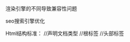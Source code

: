 渲染引擎的不同导致兼容性问题

seo搜索引擎优化

Html结构标准：
	<!DOCTYPE html>//声明文档类型
	<html>//根标签
	<head>//头部标签
    <title>//标题标签
        
    </title>
	</head>
	<body>//主体标签

	</body>
	</html>

html标签关系分类：
		包含关系、并列关系
	包含关系(父子)：
			<head>//头部标签
    <title>//标题标签
        
    </title>
	</head>

	并列关系(兄弟姐妹):
	<head><head/><body><body/>

sublime常用快捷键:
	tab:补全标签代码
	ctrl+shift+d:快速复制一行
	ctrl+shift+k:快速删除一行
	ctrl+shift+s:另存为
	ctrl+鼠标左键单击:多行选中
	ctrl+h:查找替换
	ctrl+f:只查找
	ctrl+/:注释
	ctrl+L:快速选中一行
	ctrl+shift+上线箭头:向上或者向下移动
	f11:全屏来回切换

html单标签：
	<br/>换行标签
	<hr/>水平线标签

html双标签：
	<p></p>:段落标签  每对段落标签都会自动上下生成空白行
	<h1></h1>...<h6></h6>:标题标签 数字越大显示字体越小
	<h1></h1>：一个页面里面只能出现一次
	<font></font>:文本标签

文本格式化标签：
	<strong></strong>:文本加粗 工作中尽量使用这个标签
	<b></b>          :文本加粗
	<em></em>(i标签也是 但是工作中尽量不用这个):文字倾斜
	<del></del>(s  尽量用del)：删除线标签
	<ins></ins>(u 尽量用ins)：下划线标签
	2<sup>3</sup> 2的3次方
	h<sub>2</sub>0  h2o 下标
	推荐的标签是因为更有浏览器中更有语义化
	
	<img src="wk.jpg" title="悟空" alt="这里应该是悟空">
	title :鼠标放上去显示的图片
	alt: 替换文本 图片加载失败的时候显示的文字
	当只写宽或者高的时候 图片会等比例缩放

	http开头的都是绝对路径

超链接
  	<a href="img.html" title="图片标签" target="_blank">heheh</a>
		href：连接的地址
		target：_self  自身打开  _blank开启新页面打开
		title：鼠标放在连接上显示的文字
锚链接
	1、定义锚点
	<p id="sd">....</p>
	2、超链接到锚点：
		<a helf="#sd">...</a>

空链 
			<a helf="#">...</a>  当不知道链接路径的时候会用到空链
压缩文件下载
			<a helf="压缩文件的路径">...</a> 不推荐使用
超链接的优化写法
			<head>
			<base target="_blank">  让所有超链接都在新窗口打开
			</head>
特殊符号
		空格 &nbsp;   
		<   &lt;
		>   &gt;
		&   &amp;		
		￥  &yen; 
列表
	无序列表
	   <ul type="square">//square  方块  disc 实心小圆圈    circle 空心小圆圈
		<li></li>//列表项
		<li></li>
		<li></li>
		<li></li>
		</ul>

	有序列表
		<ol type="1" start = "3">  //start决定开始的位置
		<li></li>//列表项  会按照重要性等排序
		<li></li>
		<li></li>
		<li></li>
		</ol>

	自定义列表
		<dl>
			<dt></dt>//小标题
			<dd></dd>//解释标题 可以有无数个
			<dd></dd>
			<dd></dd>
			<dd></dd>
			<dd></dd>
		</dl>
音乐标签
	<embed sec="" hidden=true></embed>
滚动
	<marquee behavior="" direction=""></marquee>
	behavior 滚动的方式
	direction 滚动的方向

meta标签和link标签
	！+tab  h5的标签结构
	1、<meta charset="utf-8">  utf-8通用字符集
	2、<meta name="keywords" content="...">  关键字 给搜索引擎看的 seo优化
	3、网页描述
		<meta name="description" content="...">浏览器可以直接显示出来
	4、网页重定向
		<meta http-equiv="refresh" content="5;http://www.baidu.com">  5秒后去百度


link标签:
	<link rel="stylesheet" href="xx.css">  链接外部样式表文件
	<link rel="icon" href="xx.icon">  标签旁边的图片显示

表格行与列
	对网页重构的一个有益补充  n行n列
	<table >
		<tr>
			<td></td>...<td></td>
		</tr>

		<tr>
			<td></td>...<td></td>
		</tr>
			...
			<tr>
			<td></td>...<td></td>
		</tr>
		</table>

表头与单元格合并
	<table border="1" width="500"  height="300" align="center" >
	<caption>表头</caption>    caption 表头
	    <tr>
	        <td colspan="2">张三</td>   colspan  同行的列合并   rowspan  同列的行合并
	        <!-- <td>23</td> -->
	        <td>前端工程师</td>
	    </tr>
	    <tr>
	        <td></td>
	        <td></td>
	        <td rowspan="2"></td>
	    </tr>
	    <tr>
	        <td></td>
	        <td></td>
	        <!-- <td></td> -->
	    </tr>
	</table>
表格的标题、内容垂直对齐方式、边框颜色
	表格的标题  <th></th>
	<table border="2" width="500" height="300" bordercolor="red" cellpadding="0"> cellpadding 边框内文字与边框的距离
    <tr >									   边框颜色
        <th>姓名</th>                                         
        <th>年龄</th>
        <th>职位</th>
    </tr>
    <tr>
        <td valign="bottom">张三</td>      valign 表格内字体所在边框的位置
        <td>23</td>
        <td>前端工程师</td>
    </tr>
    <tr>
        <td>张三</td>
        <td>23</td>
        <td>前端工程师</td>
    </tr>
	</table>

细线表格  实现思路：将table的背景变色  然后给每个td加上背景就可以得到

表单提交 文本输入框、密码输入框、单选框
	<form action="1.php"></form>  action用来处理信息

	<form action="1.php" method="post">
    用户名：<input type="text"  maxlength="6"(最大长度)  readonly="readonly"(只读) disabled="disabled"(未激活状态) name="username"(给这个输入框取个名字) value="默认值"(值，此值将传给处理文件)/><br/>
    密码：<input type="password"/><br/>
    <input type="submit"/>
	</form>

	文本输入框 <input type="text"  maxlength="6"(最大长度)  readonly="readonly"(只读) disabled="disabled"(未激活状态) name="username"(给这个输入框取个名字) value="默认值"(值，此值将传给处理文件)/>
	密码输入框 <input type="password"/><br/>
	
	

